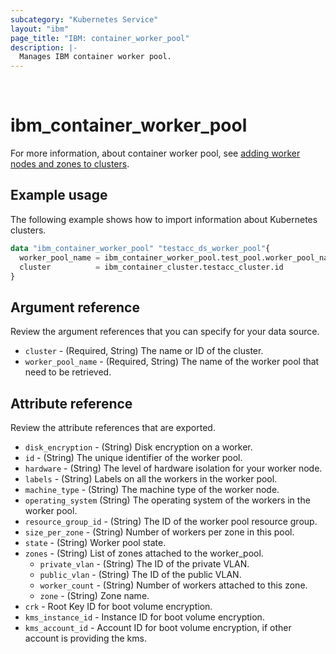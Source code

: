 ```yaml
---
subcategory: "Kubernetes Service"
layout: "ibm"
page_title: "IBM: container_worker_pool"
description: |-
  Manages IBM container worker pool.
---
```

​
# ibm_container_worker_pool
For more information, about container worker pool, see [adding worker nodes and zones to clusters](https://cloud.ibm.com/docs/containers?topic=containers-add_workers).
​
## Example usage
The following example shows how to import information about Kubernetes clusters.

```terraform
data "ibm_container_worker_pool" "testacc_ds_worker_pool"{
  worker_pool_name = ibm_container_worker_pool.test_pool.worker_pool_name
  cluster          = ibm_container_cluster.testacc_cluster.id
}
```
## Argument reference
Review the argument references that you can specify for your data source. 

- `cluster` - (Required, String) The name or ID of the cluster.
- `worker_pool_name` - (Required, String) The name of the worker pool that need to be retrieved.

## Attribute reference
Review the attribute references that are exported.

- `disk_encryption` - (String) Disk encryption on a worker.
- `id` - (String) The unique identifier of the worker pool. 
- `hardware` - (String) The level of hardware isolation for your worker node.
- `labels` - (String) Labels on all the workers in the worker pool.
- `machine_type` - (String) The machine type of the worker node.
- `operating_system` (String) The operating system of the workers in the worker pool.
- `resource_group_id` - (String) The ID of the worker pool resource group.
- `size_per_zone` - (String) Number of workers per zone in this pool.
- `state` - (String) Worker pool state. 
- `zones` - (String) List of zones attached to the worker_pool.
	- `private_vlan` - (String) The ID of the private VLAN.
	- `public_vlan` - (String) The ID of the public VLAN.
	- `worker_count` - (String) Number of workers attached to this zone.
  - `zone` - (String) Zone name.
- `crk` - Root Key ID for boot volume encryption.
- `kms_instance_id` - Instance ID for boot volume encryption.
- `kms_account_id` - Account ID for boot volume encryption, if other account is providing the kms.
